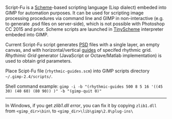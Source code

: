 Script-Fu is a [Scheme](https://en.wikipedia.org/wiki/Scheme_%28programming_language%29)-based  scripting language (Lisp dialect) embeded into GIMP for automation purposes. It can be used for scripting image processing procedures via command line and GIMP in non-interactive (e.g. to generate .psd files on server-side), which is not possible with Photoshop CC 2015 and prior. Scheme scripts are launched in [TinyScheme](http://tinyscheme.sourceforge.net/) interpreter embeded into GIMP.

Current Script-Fu script generates [PSD](https://www.adobe.com/devnet-apps/photoshop/fileformatashtml/) files with a single layer, an empty canvas, and with horizontal/vertical [guides](https://docs.gimp.org/2.6/en/gimp-concepts-image-guides.html) of specifed rhythmic grid.  *Rhythimic Grid* generator (JavaScript or Octave/Matlab implementation) is used to obtain grid parameters.

Place Scipt-Fu file (`rhythmic-guides.scm`) into GIMP scripts directory `~/.gimp-2.4/scripts/`.

Shell command example:
`gimp -i -b "(rhythmic-guides 500 8 5 16 '((45 30) (40 60) (80 90)) )" -b "(gimp-quit 0)"`

---

In Windows, if you get *zlib1.dll error*, you can fix it by copying `zlib1.dll` from `<gimp_dir>\bin\` to `<gimp_dir>\lib\gimp\2.0\plug-ins\`